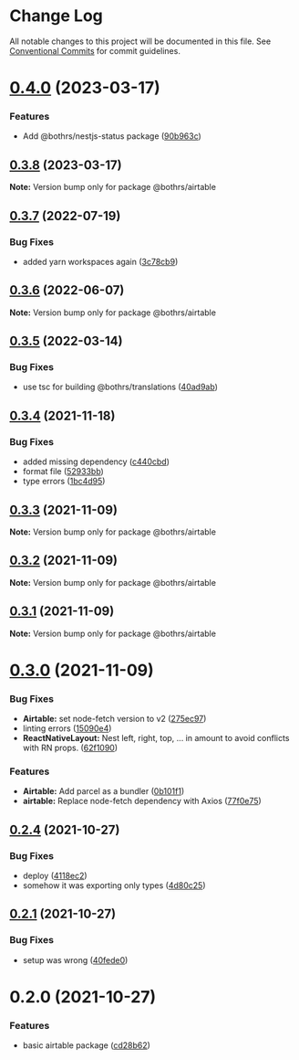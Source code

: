 # Change Log

All notable changes to this project will be documented in this file.
See [Conventional Commits](https://conventionalcommits.org) for commit guidelines.

# [0.4.0](https://github.com/bothrs/open-source/compare/@bothrs/airtable@0.3.8...@bothrs/airtable@0.4.0) (2023-03-17)

### Features

- Add @bothrs/nestjs-status package ([90b963c](https://github.com/bothrs/open-source/commit/90b963c6b6eea81d8e7f263b9e4a340f62f113f1))

## [0.3.8](https://github.com/bothrs/open-source/compare/@bothrs/airtable@0.3.7...@bothrs/airtable@0.3.8) (2023-03-17)

**Note:** Version bump only for package @bothrs/airtable

## [0.3.7](https://github.com/bothrs/open-source/compare/@bothrs/airtable@0.3.6...@bothrs/airtable@0.3.7) (2022-07-19)

### Bug Fixes

- added yarn workspaces again ([3c78cb9](https://github.com/bothrs/open-source/commit/3c78cb92254d20dbc231336cc7afe54300c1efb5))

## [0.3.6](https://github.com/bothrs/open-source/compare/@bothrs/airtable@0.3.5...@bothrs/airtable@0.3.6) (2022-06-07)

**Note:** Version bump only for package @bothrs/airtable

## [0.3.5](https://github.com/bothrs/open-source/compare/@bothrs/airtable@0.3.4...@bothrs/airtable@0.3.5) (2022-03-14)

### Bug Fixes

- use tsc for building @bothrs/translations ([40ad9ab](https://github.com/bothrs/open-source/commit/40ad9abd0c6bfca081b26705462786299abbc9fb))

## [0.3.4](https://github.com/bothrs/open-source/compare/@bothrs/airtable@0.3.3...@bothrs/airtable@0.3.4) (2021-11-18)

### Bug Fixes

- added missing dependency ([c440cbd](https://github.com/bothrs/open-source/commit/c440cbdbbce017b05125954c7e100a1932cb0a0b))
- format file ([52933bb](https://github.com/bothrs/open-source/commit/52933bb2bf2b52f0bbd7c001f26627184185db34))
- type errors ([1bc4d95](https://github.com/bothrs/open-source/commit/1bc4d955d821b9df51de429340f6e60dcf82f6aa))

## [0.3.3](https://github.com/bothrs/open-source/compare/@bothrs/airtable@0.3.2...@bothrs/airtable@0.3.3) (2021-11-09)

**Note:** Version bump only for package @bothrs/airtable

## [0.3.2](https://github.com/bothrs/open-source/compare/@bothrs/airtable@0.3.1...@bothrs/airtable@0.3.2) (2021-11-09)

**Note:** Version bump only for package @bothrs/airtable

## [0.3.1](https://github.com/bothrs/open-source/compare/@bothrs/airtable@0.3.0...@bothrs/airtable@0.3.1) (2021-11-09)

**Note:** Version bump only for package @bothrs/airtable

# [0.3.0](https://github.com/bothrs/open-source/compare/@bothrs/airtable@0.2.4...@bothrs/airtable@0.3.0) (2021-11-09)

### Bug Fixes

- **Airtable:** set node-fetch version to v2 ([275ec97](https://github.com/bothrs/open-source/commit/275ec97c12bdf3a3b5843d512aea6305830d85c9))
- linting errors ([15090e4](https://github.com/bothrs/open-source/commit/15090e4dd0bbf500bfe8315d973a0c33afc42e5a))
- **ReactNativeLayout:** Nest left, right, top, ... in amount to avoid conflicts with RN props. ([62f1090](https://github.com/bothrs/open-source/commit/62f1090f60c8d7bb121a68bce40b48f1dfd03098))

### Features

- **Airtable:** Add parcel as a bundler ([0b101f1](https://github.com/bothrs/open-source/commit/0b101f10fb05ddb594612852498c36d04abbb7a8))
- **airtable:** Replace node-fetch dependency with Axios ([77f0e75](https://github.com/bothrs/open-source/commit/77f0e75ba0360d5e51134973590d6d60744cf7ab))

## [0.2.4](https://github.com/bothrs/open-source/compare/@bothrs/airtable@0.2.2...@bothrs/airtable@0.2.4) (2021-10-27)

### Bug Fixes

- deploy ([4118ec2](https://github.com/bothrs/open-source/commit/4118ec2f0be77197609a8aecbff177e18267c69e))
- somehow it was exporting only types ([4d80c25](https://github.com/bothrs/open-source/commit/4d80c25e95fe9ee071c7b1cce928a738ce4202e8))

## [0.2.1](https://github.com/bothrs/open-source/compare/@bothrs/airtable@0.2.0...@bothrs/airtable@0.2.1) (2021-10-27)

### Bug Fixes

- setup was wrong ([40fede0](https://github.com/bothrs/open-source/commit/40fede03436b10658dd495fe9feaa2ed5f2f6191))

# 0.2.0 (2021-10-27)

### Features

- basic airtable package ([cd28b62](https://github.com/bothrs/open-source/commit/cd28b6293c944d77c2a3e907cc9e4e553750a0b3))
